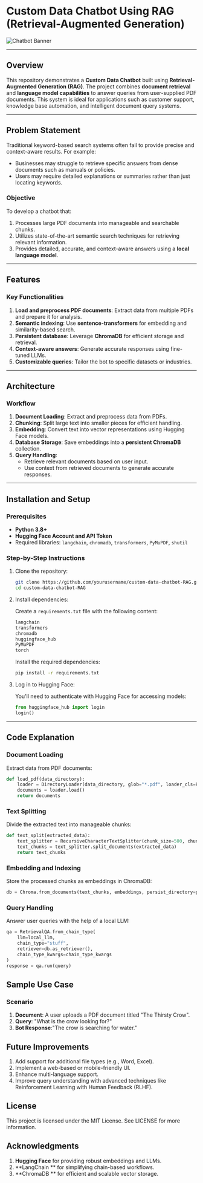 # **Custom Data Chatbot Using RAG (Retrieval-Augmented Generation)**

![Chatbot Banner](https://via.placeholder.com/1200x300.png?text=Custom+Data+Chatbot+Using+RAG)

---

## **Overview**
This repository demonstrates a **Custom Data Chatbot** built using **Retrieval-Augmented Generation (RAG)**. The project combines **document retrieval** and **language model capabilities** to answer queries from user-supplied PDF documents. This system is ideal for applications such as customer support, knowledge base automation, and intelligent document query systems.

---

## **Problem Statement**
Traditional keyword-based search systems often fail to provide precise and context-aware results. For example:
- Businesses may struggle to retrieve specific answers from dense documents such as manuals or policies.
- Users may require detailed explanations or summaries rather than just locating keywords.

### **Objective**
To develop a chatbot that:
1. Processes large PDF documents into manageable and searchable chunks.
2. Utilizes state-of-the-art semantic search techniques for retrieving relevant information.
3. Provides detailed, accurate, and context-aware answers using a **local language model**.

---

## **Features**
### **Key Functionalities**
1. **Load and preprocess PDF documents**: Extract data from multiple PDFs and prepare it for analysis.
2. **Semantic indexing**: Use **sentence-transformers** for embedding and similarity-based search.
3. **Persistent database**: Leverage **ChromaDB** for efficient storage and retrieval.
4. **Context-aware answers**: Generate accurate responses using fine-tuned LLMs.
5. **Customizable queries**: Tailor the bot to specific datasets or industries.

---

## **Architecture**

### **Workflow**
1. **Document Loading**: Extract and preprocess data from PDFs.
2. **Chunking**: Split large text into smaller pieces for efficient handling.
3. **Embedding**: Convert text into vector representations using Hugging Face models.
4. **Database Storage**: Save embeddings into a **persistent ChromaDB** collection.
5. **Query Handling**:
   - Retrieve relevant documents based on user input.
   - Use context from retrieved documents to generate accurate responses.

---

## **Installation and Setup**
### **Prerequisites**
- **Python 3.8+**
- **Hugging Face Account and API Token**
- Required libraries: `langchain`, `chromadb`, `transformers`, `PyMuPDF`, `shutil`

### **Step-by-Step Instructions**
1. Clone the repository:
   ```bash
   git clone https://github.com/yourusername/custom-data-chatbot-RAG.git
   cd custom-data-chatbot-RAG
2. Install dependencies:

    Create a `requirements.txt` file with the following content:

    ```txt
    langchain
    transformers
    chromadb
    huggingface_hub
    PyMuPDF
    torch
    ```

    Install the required dependencies:

    ```bash
    pip install -r requirements.txt
    ```
3. Log in to Hugging Face:

    You'll need to authenticate with Hugging Face for accessing models:

    ```python
    from huggingface_hub import login
    login()
    ```

---


## **Code Explanation**

### **Document Loading**

Extract data from PDF documents:

```python
def load_pdf(data_directory):
    loader = DirectoryLoader(data_directory, glob="*.pdf", loader_cls=PyMuPDFLoader)
    documents = loader.load()
    return documents
   ```
### **Text Splitting**

Divide the extracted text into manageable chunks:

```python
def text_split(extracted_data):
    text_splitter = RecursiveCharacterTextSplitter(chunk_size=500, chunk_overlap=30)
    text_chunks = text_splitter.split_documents(extracted_data)
    return text_chunks
 ```

### **Embedding and Indexing**

Store the processed chunks as embeddings in ChromaDB:

```python
db = Chroma.from_documents(text_chunks, embeddings, persist_directory=persist_directory, client=client)
 ```

### **Query Handling**

Answer user queries with the help of a local LLM:

```python
qa = RetrievalQA.from_chain_type(
    llm=local_llm,
    chain_type="stuff",
    retriever=db.as_retriever(),
    chain_type_kwargs=chain_type_kwargs
)
response = qa.run(query)
 ```

## **Sample Use Case**

### **Scenario**
1. **Document**: A user uploads a PDF document titled "The Thirsty Crow".
2. **Query**: "What is the crow looking for?"
3. **Bot Response**:"The crow is searching for water."


## **Future Improvements**

1. Add support for additional file types (e.g., Word, Excel).
2. Implement a web-based or mobile-friendly UI.
3. Enhance multi-language support.
4. Improve query understanding with advanced techniques like Reinforcement Learning with Human Feedback (RLHF).

## **License**
This project is licensed under the MIT License. See LICENSE for more information.

## **Acknowledgments**
1. **Hugging Face** for providing robust embeddings and LLMs.
2. **LangChain ** for simplifying chain-based workflows.
3. **ChromaDB ** for efficient and scalable vector storage.


